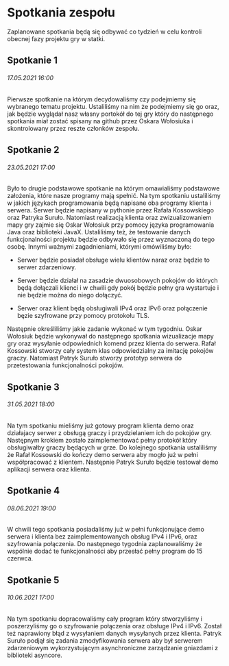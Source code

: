# Spotkania zespołu
Zaplanowane spotkania będą się odbywać co tydzień w celu kontroli obecnej fazy projektu gry w statki.

## Spotkanie 1
###### 17.05.2021 16:00
Pierwsze spotkanie na którym decydowaliśmy czy podejmiemy się wybranego tematu projektu. Ustaliliśmy na nim że podejmiemy się go oraz, jak będzie wyglądał nasz własny portokół do tej gry który do następnego spotkania miał zostać spisany na github przez Oskara Wołosiuka i skontrolowany przez reszte członków zespołu.

## Spotkanie 2  
###### 23.05.2021 17:00
Było to drugie podstawowe spotkanie na którym omawialiśmy podstawowe założenia, które nasze programy mają spełnić. Na tym spotkaniu ustaliliśmy w jakich językach programowania będą napisane oba programy klienta i serwera. Serwer będzie napisany w pythonie przez Rafała Kossowskiego oraz Patryka Suruło. Natomiast realizacją klienta oraz zwizualizowaniem mapy gry zajmie się Oskar Wołosiuk przy pomocy języka programowania Java oraz biblioteki JavaX. Ustaliliśmy też, że testowanie danych funkcjonalności projektu będzie odbywało się przez wyznaczoną do tego osobę. Innymi ważnymi zagadnieniami, którymi omówiliśmy było:

* Serwer będzie posiadał obsługe wielu klientów naraz oraz będzie to serwer zdarzeniowy.

* Serwer będzie działał na zasadzie dwuosobowych pokojów do których będą dołączali klienci i w chwili gdy pokój będzie pełny gra wystartuje i nie będzie można do niego dołączyć.

* Serwer oraz klient będą obsługiwali IPv4 oraz IPv6 oraz połączenie bęzie szyfrowane przy pomocy protokołu TLS.

Następnie określiliśmy jakie zadanie wykonać w tym tygodniu. Oskar Wołosiuk będzie wykonywał do następnego spotkania wizualizacje mapy gry oraz wysyłanie odpowiednich komend przez klienta do serwera. Rafał Kossowski stworzy cały system klas odpowiedzialny za imitację pokojów graczy. Natomiast Patryk Suruło stworzy prototyp serwera do przetestowania funkcjonalności pokojów.


## Spotkanie 3  
###### 31.05.2021 18:00

Na tym spotkaniu mieliśmy już gotowy program klienta  demo oraz działajacy serwer z obsługą graczy i przydzielaniem ich do pokojów gry. Następnym krokiem zostało zaimplementować pełny protokół który obsługiwałby graczy będących w grze. Do kolejnego spotkania ustaliliśmy że Rafał Kossowski do kończy demo serwera aby mogło już w pełni współpracować z klientem. Następnie Patryk Suruło będzie testował demo aplikacji serwera oraz klienta.


## Spotkanie 4 
###### 08.06.2021 19:00
 W chwili tego spotkania posiadaliśmy już w pełni funkcjonujące demo serwera i klienta bez zaimplementowanych obsług IPv4 i IPv6, oraz szyfrowania połączenia. Do następnego tygodnia zaplanowaliśmy że wspólnie dodać te funkcjonalności aby przesłać pełny program do 15 czerwca.
 
## Spotkanie 5 
###### 10.06.2021 17:00
Na tym spotkaniu dopracowaliśmy cały program który stworzyliśmy i poszerzyliśmy go o szyfrowanie połączenia oraz obsługe IPv4 i IPv6. Został też naprawiony błąd z wysyłaniem danych wysyłanych przez klienta. Patryk Suruło podjął się zadania zmodyfikowania serwera aby był serwerem zdarzeniowym wykorzystującym asynchroniczne zarządzanie gniazdami z biblioteki asyncore.





